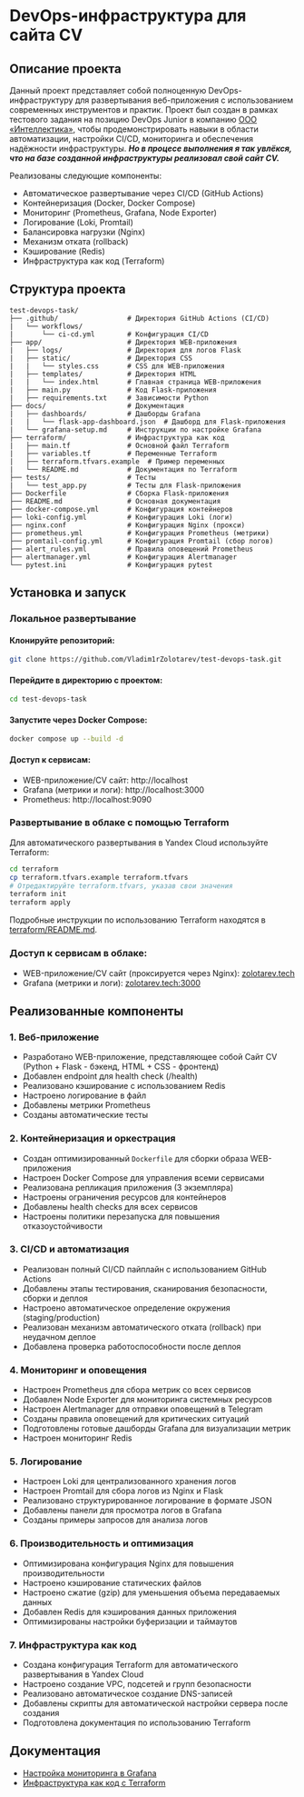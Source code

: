 # DevOps-инфраструктура для сайта CV

## Описание проекта

Данный проект представляет собой полноценную DevOps-инфраструктуру для развертывания веб-приложения с использованием современных инструментов и практик. Проект был создан в рамках тестового задания на позицию DevOps Junior в компанию [ООО «Интеллектика»](https://intellectika.ru/), чтобы продемонстрировать навыки в области автоматизации, настройки CI/CD, мониторинга и обеспечения надёжности инфраструктуры. ***Но в процесе выполнения я так увлёкся, что на базе созданной инфраструктуры реализовал свой сайт CV.***

Реализованы следующие компоненты:
- Автоматическое развертывание через CI/CD (GitHub Actions)
- Контейнеризация (Docker, Docker Compose)
- Мониторинг (Prometheus, Grafana, Node Exporter)
- Логирование (Loki, Promtail)
- Балансировка нагрузки (Nginx)
- Механизм отката (rollback)
- Кэширование (Redis)
- Инфраструктура как код (Terraform)

## Структура проекта

```
test-devops-task/
├── .github/                 # Директория GitHub Actions (CI/CD)
|   └── workflows/           
|       └── ci-cd.yml        # Конфигурация CI/CD
├── app/                     # Директория WEB-приложения
|   ├── logs/                # Директория для логов Flask
|   ├── static/              # Директория CSS
|   |   └── styles.css       # CSS для WEB-приложения
|   ├── templates/           # Директория HTML
|   |   └── index.html       # Главная страница WEB-приложения
|   ├── main.py              # Код Flask-приложения
|   ├── requirements.txt     # Зависимости Python
├── docs/                    # Документация
|   ├── dashboards/          # Дашборды Grafana
|   |   └── flask-app-dashboard.json  # Дашборд для Flask-приложения
|   └── grafana-setup.md     # Инструкции по настройке Grafana
├── terraform/               # Инфраструктура как код
|   ├── main.tf              # Основной файл Terraform
|   ├── variables.tf         # Переменные Terraform
|   ├── terraform.tfvars.example  # Пример переменных
|   └── README.md            # Документация по Terraform
├── tests/                   # Тесты
|   └── test_app.py          # Тесты для Flask-приложения
├── Dockerfile               # Сборка Flask-приложения
├── README.md                # Основная документация
├── docker-compose.yml       # Конфигурация контейнеров
├── loki-config.yml          # Конфигурация Loki (логи)
├── nginx.conf               # Конфигурация Nginx (прокси)
├── prometheus.yml           # Конфигурация Prometheus (метрики)
├── promtail-config.yml      # Конфигурация Promtail (сбор логов)
├── alert_rules.yml          # Правила оповещений Prometheus
├── alertmanager.yml         # Конфигурация Alertmanager
└── pytest.ini               # Конфигурация pytest
```

## Установка и запуск

### Локальное развертывание

#### Клонируйте репозиторий:

```bash
git clone https://github.com/Vladim1rZolotarev/test-devops-task.git
```

#### Перейдите в директорию с проектом:

```bash
cd test-devops-task
```

#### Запустите через Docker Compose:

```bash
docker compose up --build -d
```

#### Доступ к сервисам:
- WEB-приложение/CV сайт: http://localhost
- Grafana (метрики и логи): http://localhost:3000
- Prometheus: http://localhost:9090

### Развертывание в облаке с помощью Terraform

Для автоматического развертывания в Yandex Cloud используйте Terraform:

```bash
cd terraform
cp terraform.tfvars.example terraform.tfvars
# Отредактируйте terraform.tfvars, указав свои значения
terraform init
terraform apply
```

Подробные инструкции по использованию Terraform находятся в [terraform/README.md](terraform/README.md).

### Доступ к сервисам в облаке:
- WEB-приложение/CV сайт (проксируется через Nginx): [zolotarev.tech](https://zolotarev.tech)
- Grafana (метрики и логи): [zolotarev.tech:3000](https://zolotarev.tech:3000)

## Реализованные компоненты

### 1. Веб-приложение
- Разработано WEB-приложение, представляющее собой Сайт СV (Python + Flask - бэкенд, HTML + CSS - фронтенд)
- Добавлен endpoint для health check (/health)
- Реализовано кэширование с использованием Redis
- Настроено логирование в файл
- Добавлены метрики Prometheus
- Созданы автоматические тесты

### 2. Контейнеризация и оркестрация
- Создан оптимизированный `Dockerfile` для сборки образа WEB-приложения
- Настроен Docker Compose для управления всеми сервисами
- Реализована репликация приложения (3 экземпляра)
- Настроены ограничения ресурсов для контейнеров
- Добавлены health checks для всех сервисов
- Настроены политики перезапуска для повышения отказоустойчивости

### 3. CI/CD и автоматизация
- Реализован полный CI/CD пайплайн с использованием GitHub Actions
- Добавлены этапы тестирования, сканирования безопасности, сборки и деплоя
- Настроено автоматическое определение окружения (staging/production)
- Реализован механизм автоматического отката (rollback) при неудачном деплое
- Добавлена проверка работоспособности после деплоя

### 4. Мониторинг и оповещения
- Настроен Prometheus для сбора метрик со всех сервисов
- Добавлен Node Exporter для мониторинга системных ресурсов
- Настроен Alertmanager для отправки оповещений в Telegram
- Созданы правила оповещений для критических ситуаций
- Подготовлены готовые дашборды Grafana для визуализации метрик
- Настроен мониторинг Redis

### 5. Логирование
- Настроен Loki для централизованного хранения логов
- Настроен Promtail для сбора логов из Nginx и Flask
- Реализовано структурированное логирование в формате JSON
- Добавлены панели для просмотра логов в Grafana
- Созданы примеры запросов для анализа логов

### 6. Производительность и оптимизация
- Оптимизирована конфигурация Nginx для повышения производительности
- Настроено кэширование статических файлов
- Настроено сжатие (gzip) для уменьшения объема передаваемых данных
- Добавлен Redis для кэширования данных приложения
- Оптимизированы настройки буферизации и таймаутов

### 7. Инфраструктура как код
- Создана конфигурация Terraform для автоматического развертывания в Yandex Cloud
- Настроено создание VPC, подсетей и групп безопасности
- Реализовано автоматическое создание DNS-записей
- Добавлены скрипты для автоматической настройки сервера после создания
- Подготовлена документация по использованию Terraform

## Документация

- [Настройка мониторинга в Grafana](docs/grafana-setup.md)
- [Инфраструктура как код с Terraform](terraform/README.md)
